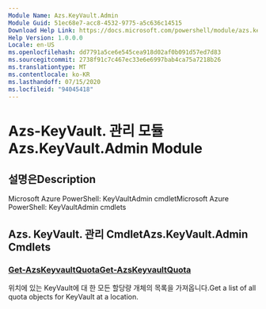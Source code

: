 ```yaml
---
Module Name: Azs.KeyVault.Admin
Module Guid: 51ec68e7-acc8-4532-9775-a5c636c14515
Download Help Link: https://docs.microsoft.com/powershell/module/azs.keyvault.admin
Help Version: 1.0.0.0
Locale: en-US
ms.openlocfilehash: dd7791a5ce6e545cea918d02af0b091d57ed7d83
ms.sourcegitcommit: 2738f91c7c467ec33e6e6997bab4ca75a7218b26
ms.translationtype: MT
ms.contentlocale: ko-KR
ms.lasthandoff: 07/15/2020
ms.locfileid: "94045418"
---
```

# <span data-ttu-id="8cf78-101">Azs-KeyVault. 관리 모듈</span><span class="sxs-lookup"><span data-stu-id="8cf78-101">Azs.KeyVault.Admin Module</span></span>
## <span data-ttu-id="8cf78-102">설명은</span><span class="sxs-lookup"><span data-stu-id="8cf78-102">Description</span></span>
<span data-ttu-id="8cf78-103">Microsoft Azure PowerShell: KeyVaultAdmin cmdlet</span><span class="sxs-lookup"><span data-stu-id="8cf78-103">Microsoft Azure PowerShell: KeyVaultAdmin cmdlets</span></span>

## <span data-ttu-id="8cf78-104">Azs. KeyVault. 관리 Cmdlet</span><span class="sxs-lookup"><span data-stu-id="8cf78-104">Azs.KeyVault.Admin Cmdlets</span></span>
### [<span data-ttu-id="8cf78-105">Get-AzsKeyvaultQuota</span><span class="sxs-lookup"><span data-stu-id="8cf78-105">Get-AzsKeyvaultQuota</span></span>](Get-AzsKeyvaultQuota.md)
<span data-ttu-id="8cf78-106">위치에 있는 KeyVault에 대 한 모든 할당량 개체의 목록을 가져옵니다.</span><span class="sxs-lookup"><span data-stu-id="8cf78-106">Get a list of all quota objects for KeyVault at a location.</span></span>

